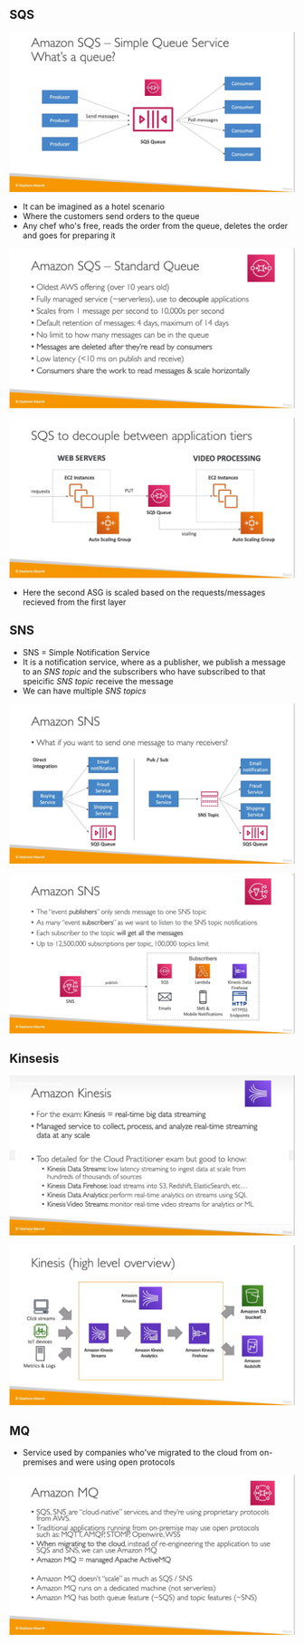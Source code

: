 ## SQS

![](img/sqs.png)  
* It can be imagined as a hotel scenario
* Where the customers send orders to the queue
* Any chef who's free, reads the order from the queue, deletes the order and goes for preparing it 

![](img/char.png)  

![](img/archi.png)  
* Here the second ASG is scaled based on the requests/messages recieved from the first layer

## SNS
* SNS = Simple Notification Service
* It is a notification service, where as a publisher, we publish a message to an _SNS topic_ and the subscribers who have subscribed to that speicific _SNS topic_ receive the message
* We can have multiple _SNS topics_

![](img/sns.png)  

![](img/ssns.png)  

## Kinsesis
![](img/kinesis.png)  

![](img/hlo.png)  


## MQ
* Service used by companies who've migrated to the cloud from on-premises and were using open protocols 

![](img/mq.png)  